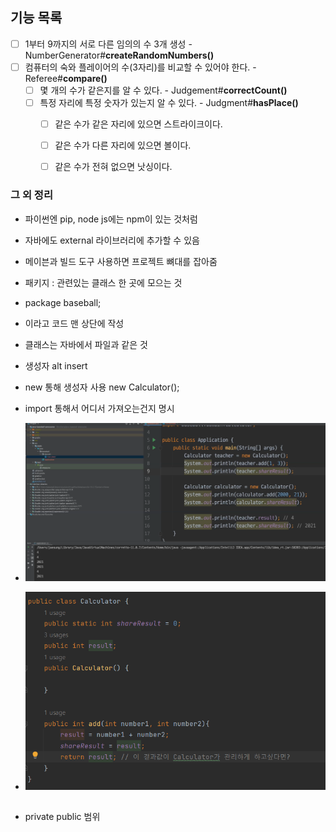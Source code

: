 ## 기능 목록
- [ ] 1부터 9까지의 서로 다른 임의의 수 3개 생성 - NumberGenerator#**createRandomNumbers()**
- [ ] 컴퓨터의 숙와 플레이어의 수(3자리)를 비교할 수 있어야 한다. - Referee#**compare()**
  - [ ] 몇 개의 수가 같은지를 알 수 있다. - Judgement#**correctCount()**
  - [ ] 특정 자리에 특정 숫자가 있는지 알 수 있다. - Judgment#**hasPlace()**
    - [ ] 같은 수가 같은 자리에 있으면 스트라이크이다. 
    - [ ] 같은 수가 다른 자리에 있으면 볼이다.
    - [ ] 같은 수가 전혀 없으면 낫싱이다.



### 그 외 정리
- 파이썬엔 pip, node js에는 npm이 있는 것처럼
- 자바에도 external 라이브러리에 추가할 수 있음
- 메이븐과 빌드 도구 사용하면 프로젝트 뼈대를 잡아줌
- 패키지 : 관련있는 클래스 한 곳에 모으는 것

- package baseball;
- 이라고 코드 맨 상단에 작성
- 클래스는 자바에서 파일과 같은 것
- 생성자 alt insert 
- new 통해 생성자 사용 new Calculator();
- import 통해서 어디서 가져오는건지 명시
- ![img.png](img.png)
- ![img_1.png](img_1.png)


##
- private public 범위